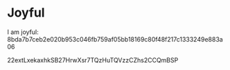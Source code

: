 # Joyful

I am joyful: 8bda7b7ceb2e020b953c046fb759af05bb18169c80f48f217c1333249e883a06


22extLxekaxhkSB27HrwXsr7TQzHuTQVzzCZhs2CCQmBSP